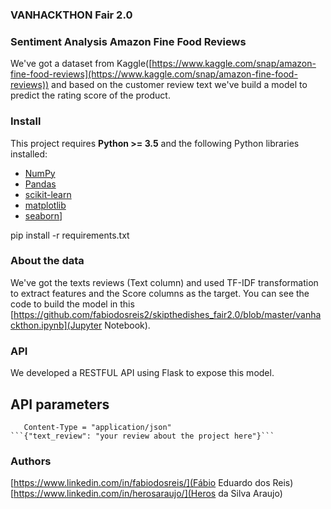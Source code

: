 
### VANHACKTHON Fair 2.0

### Sentiment Analysis Amazon Fine Food Reviews
We've got a dataset from Kaggle([https://www.kaggle.com/snap/amazon-fine-food-reviews](https://www.kaggle.com/snap/amazon-fine-food-reviews)) and based on the customer review text we've build a model to predict the rating score of the product.


### Install

This project requires **Python >= 3.5** and the following Python libraries installed:

- [NumPy](http://www.numpy.org/)
- [Pandas](http://pandas.pydata.org)
- [scikit-learn](http://scikit-learn.org/stable/)
- [matplotlib](http://matplotlib.org/)
- [seaborn](https://seaborn.pydata.org/)]

pip install -r requirements.txt


### About the data
We've got the texts reviews (Text column) and used TF-IDF transformation to extract features and the Score columns as the target.
You can see the code to build the model in this [https://github.com/fabiodosreis2/skipthedishes_fair2.0/blob/master/vanhackthon.ipynb](Jupyter Notebook).


### API
We developed a RESTFUL API using Flask to expose this model.

 ## API parameters
       Content-Type = "application/json"
    ```{"text_review": "your review about the project here"}```


### Authors

[https://www.linkedin.com/in/fabiodosreis/](Fábio Eduardo dos Reis)
[https://www.linkedin.com/in/herosaraujo/](Heros da Silva Araujo)



